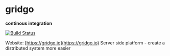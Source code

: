 # gridgo

**continous integration**

[![Build Status](https://travis-ci.org/gridgo/gridgo.svg?branch=master)](https://travis-ci.org/gridgo/gridgo)

Website: [https://gridgo.io](https://gridgo.io)
Server side platform - create a distributed system more easier
